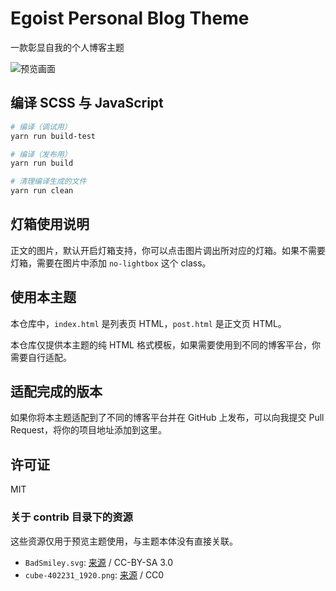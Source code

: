 # Egoist Personal Blog Theme

一款彰显自我的个人博客主题

![预览画面](https://i.loli.net/2018/06/01/5b114687bfb82.png)

## 编译 SCSS 与 JavaScript

```bash
# 编译（调试用）
yarn run build-test

# 编译（发布用）
yarn run build

# 清理编译生成的文件
yarn run clean
```

## 灯箱使用说明

正文的图片，默认开启灯箱支持，你可以点击图片调出所对应的灯箱。如果不需要灯箱，需要在图片中添加 `no-lightbox` 这个 class。

## 使用本主题

本仓库中，`index.html` 是列表页 HTML，`post.html` 是正文页 HTML。

本仓库仅提供本主题的纯 HTML 格式模板，如果需要使用到不同的博客平台，你需要自行适配。

## 适配完成的版本

如果你将本主题适配到了不同的博客平台并在 GitHub 上发布，可以向我提交 Pull Request，将你的项目地址添加到这里。

## 许可证

MIT

### 关于 contrib 目录下的资源

这些资源仅用于预览主题使用，与主题本体没有直接关联。

* `BadSmiley.svg`: [来源](https://commons.wikimedia.org/wiki/File:BadSmiley.svg) / CC-BY-SA 3.0
* `cube-402231_1920.png`: [来源](https://pixabay.com/zh/%E5%A4%9A%E7%BB%B4%E6%95%B0%E6%8D%AE%E9%9B%86-%E6%A8%A1%E5%BC%8F-%E6%97%A0%E7%BC%9D-%E7%93%A6-%E7%BA%A2%E8%89%B2-%E6%8A%BD%E8%B1%A1-%E7%AB%8B%E6%96%B9%E4%BD%93%E5%9B%BE%E6%A1%88-%E5%85%89%E5%AD%A6%E9%AA%97%E6%A1%88-402231/) / CC0
